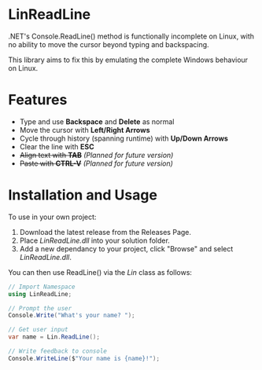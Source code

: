 # LinReadLine
.NET's Console.ReadLine() method is functionally incomplete on Linux, with no ability to move the cursor beyond typing and backspacing.

This library aims to fix this by emulating the complete Windows behaviour on Linux.

# Features
 - Type and use **Backspace** and **Delete** as normal
 - Move the cursor with **Left/Right Arrows**
 - Cycle through history (spanning runtime) with **Up/Down Arrows**
 - Clear the line with **ESC**
 - ~~Align text with **TAB**~~ _(Planned for future version)_
 - ~~Paste with **CTRL-V**~~ _(Planned for future version)_

# Installation and Usage
To use in your own project:
1. Download the latest release from the Releases Page.
2. Place _LinReadLine.dll_ into your solution folder.
3. Add a new dependancy to your project, click "Browse" and select _LinReadLine.dll_.

You can then use ReadLine() via the _Lin_ class as follows:

```C#
// Import Namespace
using LinReadLine;

// Prompt the user
Console.Write("What's your name? ");

// Get user input
var name = Lin.ReadLine();

// Write feedback to console
Console.WriteLine($"Your name is {name}!");
```
